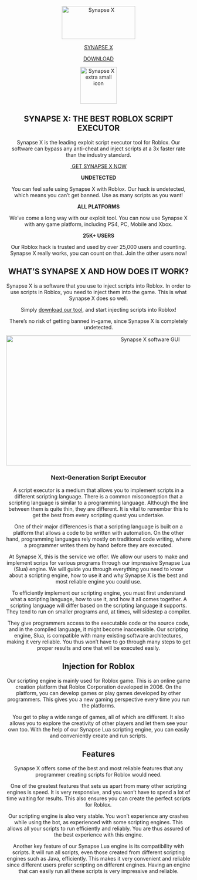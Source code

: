 <head>  <title>Synapse X Download</title>
<meta name="google-site-verification" content="9tz7uBsOsuhUEG0lBe_u5oQbRIi01BTHLmxiJ6TecGs" />
</head>
<center><a title="Synapse X - Best Script Utility Tool" href="https://synapsex.co/" rel="home"><img class="header-logo-dark aligncenter" src="https://synapsex.co/wp-content/webp-express/webp-images/uploads/2021/04/synapse-x-logo.png.webp" alt="Synapse X" width="200" height="90" /></a></div>
<div class="flex-col hide-for-medium flex-right" style="text-align: center;"></div>
</div>
<div class="container" style="text-align: center;"></div>
</div>
<div id="wide-nav" class="header-bottom wide-nav nav-dark flex-has-center hide-for-medium" style="text-align: center;">
<div class="flex-row container">
<div class="flex-col hide-for-medium flex-center">

<a class="nav-top-link" href="https://x-synapse.github.io/" aria-current="page">SYNAPSE X</a>

<a class="nav-top-link" href="https://synapsex.co/">DOWNLOAD</a>
  
</div>
</div>
</div>
</div>
</header>
<div id="content" class="content-area" role="main"><section id="section_1670745659" class="section">
<div class="section-content relative">
<div id="row-943680841" class="row row-small align-center">
<div id="col-801811608" class="col medium-10 small-12 large-10">
<div class="col-inner text-center text-shadow-5">
<div class="is-border" style="text-align: center;"></div>
<div class="icon-box featured-box icon-box-top text-left">
<div class="icon-box-img" style="text-align: center;">
<div class="icon">
<div class="icon-inner"><img class="attachment-medium size-medium" src="https://synapsex.co/wp-content/uploads/2021/05/cropped-synapse-x-1-192x192.png" alt="Synapse X extra small icon" width="100" height="100" /></div>
</div>
</div>
<div class="icon-box-text last-reset">
<h1 class="uppercase" style="text-align: center;"><span data-text-color="primary">SYNAPSE X</span>: THE BEST <span data-text-color="secondary">ROBLOX</span> SCRIPT EXECUTOR</h1>
<p class="lead" style="text-align: center;">Synapse X is the leading exploit script executor tool for Roblox. Our software can bypass any anti-cheat and inject scripts at a 3x faster rate than the industry standard.</p>

<div id="gap-1934657587" class="gap-element clearfix" style="text-align: center;"></div>
</div>
</div>
<p style="text-align: center;"><a class="button success is-gloss is-larger expand" href="https://synapsex.co/" target="_self" data-animate="fadeInDown" data-animated="true"><i class="icon-angle-right"></i> GET SYNAPSE X NOW</a></p>

</div>
</div>
</div>
</div>
</section><section id="section_1796523992" class="section">
<div class="bg section-bg fill bg-fill bg-loaded"></div>
<div class="section-content relative">
<div id="row-1232459706" class="row">
<div id="col-694329292" class="col medium-4 small-6 large-4" data-animate="fadeInLeft" data-animated="true">
<div class="col-inner box-shadow-3 box-shadow-4-hover">
<p class="uppercase" style="text-align: center;"><span data-text-color="primary"><strong>UNDETECTED</strong></span></p>
<p style="text-align: center;">You can feel safe using Synapse X with Roblox. Our hack is undetected, which means you can’t get banned. Use as many scripts as you want!</p>

</div>
</div>
<div id="col-823375483" class="col medium-4 small-6 large-4" style="text-align: center;" data-animate="fadeInDown" data-animated="true">
<div class="col-inner box-shadow-3 box-shadow-4-hover">
<p class="uppercase"><span data-text-color="secondary"><strong>ALL PLATFORMS
</strong></span></p>
We’ve come a long way with our exploit tool. You can now use Synapse X with any game platform, including PS4, PC, Mobile and Xbox.

</div>
</div>
<div id="col-1345220519" class="col medium-4 small-6 large-4" style="text-align: center;" data-animate="fadeInRight" data-animated="true">
<div class="col-inner box-shadow-3 box-shadow-4-hover">
<p class="uppercase"><span data-text-color="success"><strong>25K+ USERS</strong></span></p>
Our Roblox hack is trusted and used by over 25,000 users and counting. Synapse X really works, you can count on that. Join the other users now!

</div>
</div>
</div>
</div>
</section><section id="section_1475973334" class="section">
<div class="bg section-bg fill bg-fill bg-loaded" style="text-align: center;"></div>
<div class="section-content relative">
<div id="row-1703806115" class="row align-middle">
<div id="col-2103183363" class="col medium-6 small-12 large-6">
<div class="col-inner">
<h2 class="uppercase" style="text-align: center;">WHAT’S SYNAPSE X AND HOW DOES IT WORK?</h2>
<p style="text-align: center;">Synapse X is a software that you use to inject scripts into Roblox. In order to use scripts in Roblox, you need to inject them into the game. This is what Synapse X does so well.</p>
<p style="text-align: center;">Simply <span class="fancy-underline"><a href="https://synapsex.co/">download our tool</a></span>, and start injecting scripts into Roblox!</p>
<p style="text-align: center;">There’s no risk of getting banned in-game, since Synapse X is completely undetected.</p>

</div>
</div>
<div id="col-372567143" class="col medium-6 small-12 large-6">
<div class="col-inner">
<div id="image_754298958" class="img has-hover x md-x lg-x y md-y lg-y">
<div class="img-inner dark"><img class="attachment-large size-large aligncenter" src="https://synapsex.co/wp-content/uploads/2021/04/Synapse-X-3.png" sizes="(max-width: 770px) 100vw, 770px" srcset="https://synapse-x.co/storage/2021/03/synapse-x-software-download.jpg 770w, https://synapse-x.co/storage/2021/03/synapse-x-software-download-300x138.jpg 300w, https://synapse-x.co/storage/2021/03/synapse-x-software-download-768x353.jpg 768w" alt="Synapse X software GUI" width="770" height="354" /></div>
</div>
</div>
</div>
</div>
</div>
</section>
<div id="row-808146279" class="row">
<div id="col-1828094931" class="col small-12 large-12">
<div class="col-inner">
<div class="text-center" style="text-align: center;">
<div class="is-divider divider clearfix"></div>
</div>
<h3 style="text-align: center;">Next-Generation Script Executor</h3>
<p style="text-align: center;">A script executor is a medium that allows you to implement scripts in a different scripting language. There is a common misconception that a scripting language is similar to a programming language. Although the line between them is quite thin, they are different. It is vital to remember this to get the best from every scripting quest you undertake.</p>
<p style="text-align: center;">One of their major differences is that a scripting language is built on a platform that allows a code to be written with automation. On the other hand, programming languages rely mostly on traditional code writing, where a programmer writes them by hand before they are executed.</p>
<p style="text-align: center;">At Synapse X, this is the service we offer. We allow our users to make and implement scrips for various programs through our impressive Synapse Lua (Slua) engine. We will guide you through everything you need to know about a scripting engine, how to use it and why Synapse X is the best and most reliable engine you could use.</p>
<p style="text-align: center;">To efficiently implement our scripting engine, you must first understand what a scripting language, how to use it, and how it all comes together. A scripting language will differ based on the scripting language it supports. They tend to run on smaller programs and, at times, will sidestep a compiler.</p>
<p style="text-align: center;">They give programmers access to the executable code or the source code, and in the compiled language, it might become inaccessible. Our scripting engine, Slua, is compatible with many existing software architectures, making it very reliable. You thus won’t have to go through many steps to get proper results and one that will be executed easily.</p>

<h2 style="text-align: center;">Injection for Roblox</h2>
<p style="text-align: center;">Our scripting engine is mainly used for Roblox game. This is an online game creation platform that Roblox Corporation developed in 2006. On the platform, you can develop games or play games developed by other programmers. This gives you a new gaming perspective every time you run the platforms.</p>
<p style="text-align: center;">You get to play a wide range of games, all of which are different. It also allows you to explore the creativity of other players and let them see your own too. With the help of our Synapse Lua scripting engine, you can easily and conveniently create and run scripts.</p>

<h2 style="text-align: center;">Features</h2>
<p style="text-align: center;">Synapse X offers some of the best and most reliable features that any programmer creating scripts for Roblox would need.</p>
<p style="text-align: center;">One of the greatest features that sets us apart from many other scripting engines is speed. It is very responsive, and you won’t have to spend a lot of time waiting for results. This also ensures you can create the perfect scripts for Roblox.</p>
<p style="text-align: center;">Our scripting engine is also very stable. You won’t experience any crashes while using the bot, as experienced with some scripting engines. This allows all your scripts to run efficiently and reliably. You are thus assured of the best experience with this engine.</p>
<p style="text-align: center;">Another key feature of our Synapse Lua engine is its compatibility with scripts. It will run all scripts, even those created from different scripting engines such as Java, efficiently. This makes it very convenient and reliable since different users prefer scripting on different engines. Having an engine that can easily run all these scripts is very impressive and reliable.</p>

</div>
</div>
</div>
</div>
</center>
